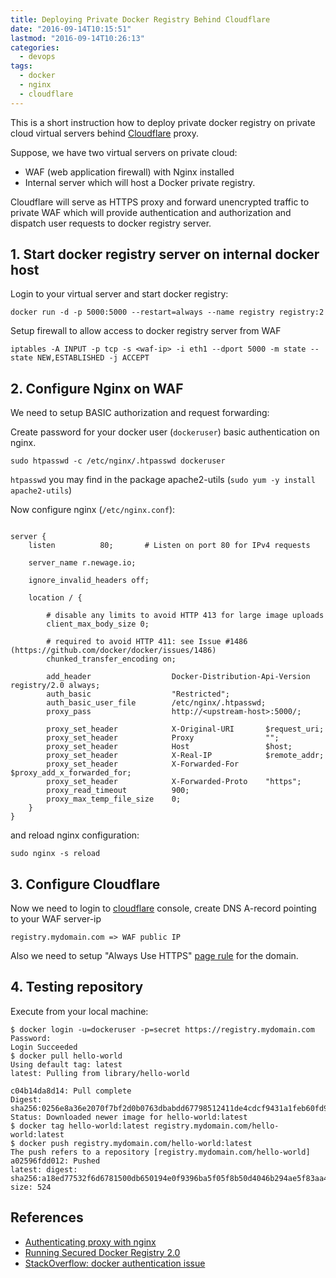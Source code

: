 ```yaml
---
title: Deploying Private Docker Registry Behind Cloudflare
date: "2016-09-14T10:15:51"
lastmod: "2016-09-14T10:26:13"
categories:
  - devops
tags:
  - docker
  - nginx
  - cloudflare
---
```


This is a short instruction how to deploy private docker registry on private cloud virtual servers behind [Cloudflare][cloudflare] proxy.
<!--more-->
Suppose, we have two virtual servers on private cloud:

 * WAF (web application firewall) with Nginx installed
 * Internal server which will host a Docker private registry.

Cloudflare will serve as HTTPS proxy and forward unencrypted traffic to private WAF which will provide authentication and authorization and dispatch user requests to docker registry server.

## 1. Start docker registry server on internal docker host

Login to your virtual server and start docker registry:

    docker run -d -p 5000:5000 --restart=always --name registry registry:2

Setup firewall to allow access to docker registry server from WAF

    iptables -A INPUT -p tcp -s <waf-ip> -i eth1 --dport 5000 -m state --state NEW,ESTABLISHED -j ACCEPT

## 2. Configure Nginx on WAF

We need to setup BASIC authorization and request forwarding:

Create password for your docker user (`dockeruser`) basic authentication on nginx.

    sudo htpasswd -c /etc/nginx/.htpasswd dockeruser

`htpasswd` you may find in the package apache2-utils (`sudo yum -y install apache2-utils`)


Now configure nginx (`/etc/nginx.conf`):

```nginx

server {
    listen          80;       # Listen on port 80 for IPv4 requests

    server_name r.newage.io;

    ignore_invalid_headers off;

    location / {

        # disable any limits to avoid HTTP 413 for large image uploads
        client_max_body_size 0;

        # required to avoid HTTP 411: see Issue #1486 (https://github.com/docker/docker/issues/1486)
        chunked_transfer_encoding on;

        add_header                  Docker-Distribution-Api-Version registry/2.0 always;
        auth_basic                  "Restricted";
        auth_basic_user_file        /etc/nginx/.htpasswd;
        proxy_pass                  http://<upstream-host>:5000/;

        proxy_set_header            X-Original-URI       $request_uri;
        proxy_set_header            Proxy                "";
        proxy_set_header            Host                 $host;
        proxy_set_header            X-Real-IP            $remote_addr;
        proxy_set_header            X-Forwarded-For      $proxy_add_x_forwarded_for;
        proxy_set_header            X-Forwarded-Proto    "https";
        proxy_read_timeout          900;
        proxy_max_temp_file_size    0;
    }
}
```
and reload nginx configuration:

    sudo nginx -s reload

## 3. Configure Cloudflare

Now we need to login to [cloudflare][cloudflare] console, create DNS A-record pointing to your WAF server-ip

    registry.mydomain.com => WAF public IP

Also we need to setup "Always Use HTTPS" [page rule](https://support.cloudflare.com/hc/en-us/articles/224509547-Recommended-Page-Rules-to-Consider) for the domain.

## 4. Testing repository

Execute from your local machine:

```
$ docker login -u=dockeruser -p=secret https://registry.mydomain.com
Password:
Login Succeeded
$ docker pull hello-world
Using default tag: latest
latest: Pulling from library/hello-world

c04b14da8d14: Pull complete
Digest: sha256:0256e8a36e2070f7bf2d0b0763dbabdd67798512411de4cdcf9431a1feb60fd9
Status: Downloaded newer image for hello-world:latest
$ docker tag hello-world:latest registry.mydomain.com/hello-world:latest
$ docker push registry.mydomain.com/hello-world:latest
The push refers to a repository [registry.mydomain.com/hello-world]
a02596fdd012: Pushed
latest: digest: sha256:a18ed77532f6d6781500db650194e0f9396ba5f05f8b50d4046b294ae5f83aa4 size: 524
```

## References

 * [Authenticating proxy with nginx](https://docs.docker.com/registry/recipes/nginx/)
 * [Running Secured Docker Registry 2.0](http://container-solutions.com/running-secured-docker-registry-2-0/)
 * [StackOverflow: docker authentication issue](http://stackoverflow.com/a/39483840/3315474)

[cloudflare]: https://www.cloudflare.com
